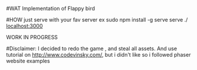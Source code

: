 #WAT
Implementation of Flappy bird

#HOW
just serve with your fav server
ex
sudo npm install -g serve
serve ./
[localhost:3000](localhost:3000)

WORK IN PROGRESS

#Disclaimer:
I decided to redo the game , and steal all assets.
And use tutorial on http://www.codevinsky.com/, but i didn't like so i followed
phaser website examples